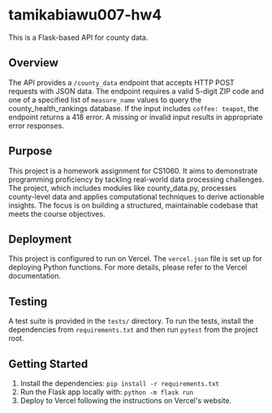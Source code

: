 # tamikabiawu007-hw4

This is a Flask-based API for county data.

## Overview

The API provides a `/county_data` endpoint that accepts HTTP POST requests with JSON data. The endpoint requires a valid 5-digit ZIP code and one of a specified list of `measure_name` values to query the county_health_rankings database. If the input includes `coffee: teapot`, the endpoint returns a 418 error. A missing or invalid input results in appropriate error responses.

## Purpose
This project is a homework assignment for CS1060. It aims to demonstrate programming proficiency by tackling real-world data processing challenges. The project, which includes modules like county_data.py, processes county-level data and applies computational techniques to derive actionable insights. The focus is on building a structured, maintainable codebase that meets the course objectives.

## Deployment

This project is configured to run on Vercel. The `vercel.json` file is set up for deploying Python functions. For more details, please refer to the Vercel documentation.

## Testing

A test suite is provided in the `tests/` directory. To run the tests, install the dependencies from `requirements.txt` and then run `pytest` from the project root.

## Getting Started

1. Install the dependencies: `pip install -r requirements.txt`
2. Run the Flask app locally with: `python -m flask run`
3. Deploy to Vercel following the instructions on Vercel's website.
